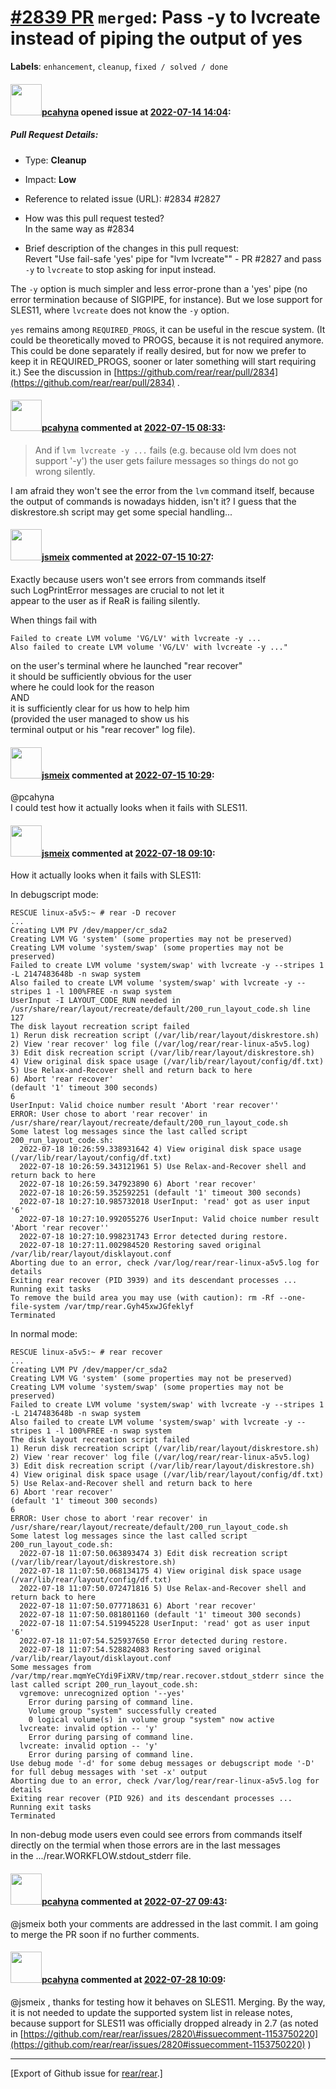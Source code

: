 [\#2839 PR](https://github.com/rear/rear/pull/2839) `merged`: Pass -y to lvcreate instead of piping the output of yes
=====================================================================================================================

**Labels**: `enhancement`, `cleanup`, `fixed / solved / done`

#### <img src="https://avatars.githubusercontent.com/u/26300485?u=9105d243bc9f7ade463a3e52e8dd13fa67837158&v=4" width="50">[pcahyna](https://github.com/pcahyna) opened issue at [2022-07-14 14:04](https://github.com/rear/rear/pull/2839):

##### Pull Request Details:

-   Type: **Cleanup**

-   Impact: **Low**

-   Reference to related issue (URL): \#2834 \#2827

-   How was this pull request tested?  
    In the same way as \#2834

-   Brief description of the changes in this pull request:  
    Revert "Use fail-safe 'yes' pipe for "lvm lvcreate"" - PR \#2827 and
    pass `-y` to `lvcreate` to stop asking for input instead.

The `-y` option is much simpler and less error-prone than a 'yes' pipe
(no error termination because of SIGPIPE, for instance). But we lose
support for SLES11, where `lvcreate` does not know the `-y` option.

`yes` remains among `REQUIRED_PROGS`, it can be useful in the rescue
system. (It could be theoretically moved to PROGS, because it is not
required anymore. This could be done separately if really desired, but
for now we prefer to keep it in REQUIRED\_PROGS, sooner or later
something will start requiring it.) See the discussion in
[https://github.com/rear/rear/pull/2834](https://github.com/rear/rear/pull/2834)
.

#### <img src="https://avatars.githubusercontent.com/u/26300485?u=9105d243bc9f7ade463a3e52e8dd13fa67837158&v=4" width="50">[pcahyna](https://github.com/pcahyna) commented at [2022-07-15 08:33](https://github.com/rear/rear/pull/2839#issuecomment-1185311544):

> And if `lvm lvcreate -y ...` fails (e.g. because old lvm does not
> support '-y') the user gets failure messages so things do not go wrong
> silently.

I am afraid they won't see the error from the `lvm` command itself,
because the output of commands is nowadays hidden, isn't it? I guess
that the diskrestore.sh script may get some special handling...

#### <img src="https://avatars.githubusercontent.com/u/1788608?u=925fc54e2ce01551392622446ece427f51e2f0ce&v=4" width="50">[jsmeix](https://github.com/jsmeix) commented at [2022-07-15 10:27](https://github.com/rear/rear/pull/2839#issuecomment-1185407190):

Exactly because users won't see errors from commands itself  
such LogPrintError messages are crucial to not let it  
appear to the user as if ReaR is failing silently.

When things fail with

    Failed to create LVM volume 'VG/LV' with lvcreate -y ...
    Also failed to create LVM volume 'VG/LV' with lvcreate -y ..."

on the user's terminal where he launched "rear recover"  
it should be sufficiently obvious for the user  
where he could look for the reason  
AND  
it is sufficiently clear for us how to help him  
(provided the user managed to show us his  
terminal output or his "rear recover" log file).

#### <img src="https://avatars.githubusercontent.com/u/1788608?u=925fc54e2ce01551392622446ece427f51e2f0ce&v=4" width="50">[jsmeix](https://github.com/jsmeix) commented at [2022-07-15 10:29](https://github.com/rear/rear/pull/2839#issuecomment-1185410327):

@pcahyna  
I could test how it actually looks when it fails with SLES11.

#### <img src="https://avatars.githubusercontent.com/u/1788608?u=925fc54e2ce01551392622446ece427f51e2f0ce&v=4" width="50">[jsmeix](https://github.com/jsmeix) commented at [2022-07-18 09:10](https://github.com/rear/rear/pull/2839#issuecomment-1186954665):

How it actually looks when it fails with SLES11:

In debugscript mode:

    RESCUE linux-a5v5:~ # rear -D recover
    ...
    Creating LVM PV /dev/mapper/cr_sda2
    Creating LVM VG 'system' (some properties may not be preserved)
    Creating LVM volume 'system/swap' (some properties may not be preserved)
    Failed to create LVM volume 'system/swap' with lvcreate -y --stripes 1 -L 2147483648b -n swap system
    Also failed to create LVM volume 'system/swap' with lvcreate -y --stripes 1 -l 100%FREE -n swap system
    UserInput -I LAYOUT_CODE_RUN needed in /usr/share/rear/layout/recreate/default/200_run_layout_code.sh line 127
    The disk layout recreation script failed
    1) Rerun disk recreation script (/var/lib/rear/layout/diskrestore.sh)
    2) View 'rear recover' log file (/var/log/rear/rear-linux-a5v5.log)
    3) Edit disk recreation script (/var/lib/rear/layout/diskrestore.sh)
    4) View original disk space usage (/var/lib/rear/layout/config/df.txt)
    5) Use Relax-and-Recover shell and return back to here
    6) Abort 'rear recover'
    (default '1' timeout 300 seconds)
    6
    UserInput: Valid choice number result 'Abort 'rear recover''
    ERROR: User chose to abort 'rear recover' in /usr/share/rear/layout/recreate/default/200_run_layout_code.sh
    Some latest log messages since the last called script 200_run_layout_code.sh:
      2022-07-18 10:26:59.338931642 4) View original disk space usage (/var/lib/rear/layout/config/df.txt)
      2022-07-18 10:26:59.343121961 5) Use Relax-and-Recover shell and return back to here
      2022-07-18 10:26:59.347923890 6) Abort 'rear recover'
      2022-07-18 10:26:59.352592251 (default '1' timeout 300 seconds)
      2022-07-18 10:27:10.985732018 UserInput: 'read' got as user input '6'
      2022-07-18 10:27:10.992055276 UserInput: Valid choice number result 'Abort 'rear recover''
      2022-07-18 10:27:10.998231743 Error detected during restore.
      2022-07-18 10:27:11.002984520 Restoring saved original /var/lib/rear/layout/disklayout.conf
    Aborting due to an error, check /var/log/rear/rear-linux-a5v5.log for details
    Exiting rear recover (PID 3939) and its descendant processes ...
    Running exit tasks
    To remove the build area you may use (with caution): rm -Rf --one-file-system /var/tmp/rear.Gyh45xwJGfeklyf
    Terminated

In normal mode:

    RESCUE linux-a5v5:~ # rear recover
    ...
    Creating LVM PV /dev/mapper/cr_sda2
    Creating LVM VG 'system' (some properties may not be preserved)
    Creating LVM volume 'system/swap' (some properties may not be preserved)
    Failed to create LVM volume 'system/swap' with lvcreate -y --stripes 1 -L 2147483648b -n swap system
    Also failed to create LVM volume 'system/swap' with lvcreate -y --stripes 1 -l 100%FREE -n swap system
    The disk layout recreation script failed
    1) Rerun disk recreation script (/var/lib/rear/layout/diskrestore.sh)
    2) View 'rear recover' log file (/var/log/rear/rear-linux-a5v5.log)
    3) Edit disk recreation script (/var/lib/rear/layout/diskrestore.sh)
    4) View original disk space usage (/var/lib/rear/layout/config/df.txt)
    5) Use Relax-and-Recover shell and return back to here
    6) Abort 'rear recover'
    (default '1' timeout 300 seconds)
    6
    ERROR: User chose to abort 'rear recover' in /usr/share/rear/layout/recreate/default/200_run_layout_code.sh
    Some latest log messages since the last called script 200_run_layout_code.sh:
      2022-07-18 11:07:50.063893474 3) Edit disk recreation script (/var/lib/rear/layout/diskrestore.sh)
      2022-07-18 11:07:50.068134175 4) View original disk space usage (/var/lib/rear/layout/config/df.txt)
      2022-07-18 11:07:50.072471816 5) Use Relax-and-Recover shell and return back to here
      2022-07-18 11:07:50.077718631 6) Abort 'rear recover'
      2022-07-18 11:07:50.081801160 (default '1' timeout 300 seconds)
      2022-07-18 11:07:54.519945228 UserInput: 'read' got as user input '6'
      2022-07-18 11:07:54.525937650 Error detected during restore.
      2022-07-18 11:07:54.528824083 Restoring saved original /var/lib/rear/layout/disklayout.conf
    Some messages from /var/tmp/rear.mqmYeCYdi9FiXRV/tmp/rear.recover.stdout_stderr since the last called script 200_run_layout_code.sh:
      vgremove: unrecognized option '--yes'
        Error during parsing of command line.
        Volume group "system" successfully created
        0 logical volume(s) in volume group "system" now active
      lvcreate: invalid option -- 'y'
        Error during parsing of command line.
      lvcreate: invalid option -- 'y'
        Error during parsing of command line.
    Use debug mode '-d' for some debug messages or debugscript mode '-D' for full debug messages with 'set -x' output
    Aborting due to an error, check /var/log/rear/rear-linux-a5v5.log for details
    Exiting rear recover (PID 926) and its descendant processes ...
    Running exit tasks
    Terminated

In non-debug mode users even could see errors from commands itself  
directly on the termial when those errors are in the last messages  
in the .../rear.WORKFLOW.stdout\_stderr file.

#### <img src="https://avatars.githubusercontent.com/u/26300485?u=9105d243bc9f7ade463a3e52e8dd13fa67837158&v=4" width="50">[pcahyna](https://github.com/pcahyna) commented at [2022-07-27 09:43](https://github.com/rear/rear/pull/2839#issuecomment-1196504830):

@jsmeix both your comments are addressed in the last commit. I am going
to merge the PR soon if no further comments.

#### <img src="https://avatars.githubusercontent.com/u/26300485?u=9105d243bc9f7ade463a3e52e8dd13fa67837158&v=4" width="50">[pcahyna](https://github.com/pcahyna) commented at [2022-07-28 10:09](https://github.com/rear/rear/pull/2839#issuecomment-1197941472):

@jsmeix , thanks for testing how it behaves on SLES11. Merging. By the
way, it is not needed to update the supported system list in release
notes, because support for SLES11 was officially dropped already in 2.7
(as noted in
[https://github.com/rear/rear/issues/2820\#issuecomment-1153750220](https://github.com/rear/rear/issues/2820#issuecomment-1153750220)
)

------------------------------------------------------------------------

\[Export of Github issue for
[rear/rear](https://github.com/rear/rear).\]
